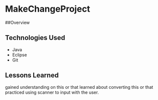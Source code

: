 # MakeChangeProject

##Overview

## Technologies Used
- Java
- Eclipse
- Git

## Lessons Learned
gained understanding on this or that
learned about converting this or that
practiced using scanner to input with the user.